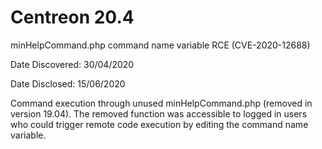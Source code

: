 # Centreon 20.4
minHelpCommand.php command name variable RCE (CVE-2020-12688)

Date Discovered: 30/04/2020

Date Disclosed: 15/06/2020

Command execution through unused minHelpCommand.php (removed in version 19.04).
The removed function was accessible to logged in users who could trigger remote code execution by editing the command name variable.
